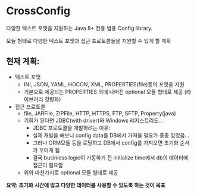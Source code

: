 # CrossConfig

다양한 텍스트 포맷을 지원하는 Java 8+ 전용 범용 Config library.

모듈 형태로 다양한 텍스트 포맷과 접근 프로토콜들을 지원할 수 있게 할 계획


현재 계획:
-
- 텍스트 포맷
    - INI, JSON, YAML, HOCON, XML, PROPERTIES(file)등의 포맷을 지원
    - 기본으로 제공되는 PROPERTIES 외에 나머진 optional 모듈 형태로 제공 (라이브러리 경량화)
- 접근 프로토콜
    - file, JARFile, ZIPFile, HTTP, HTTPS, FTP, SFTP, Property(java)
    - 기회가 된다면 JDBC(with driver)와 Windows 레지스트리도...
        - JDBC 프로토콜을 개발하려는 이유:
        - 실제 개발을 해보니 config data를 DB에서 가져올 필요가 종종 있었음...
        - 그러나 ORM모듈 등을 로딩하고 DB에서 config를 가져오면 초기화 순서가 꼬이게 됨
        - 결국 businiess logic이 가동하기 전 initialize time에서 db의 데이터에 접근이 필요함
    - 위와 마찬가지로 optional 모듈 형태로 제공
    
    
**요약: 초기화 시간에 많고 다양한 데이터를 사용할 수 있도록 하는 것이 목표**
